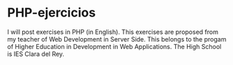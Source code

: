 # PHP-ejercicios
I will post exercises in PHP (in English). This exercises are proposed from my teacher of Web Development in Server Side. This belongs to the progam of Higher Education in Development in Web Applications. The High School is IES Clara del Rey.

